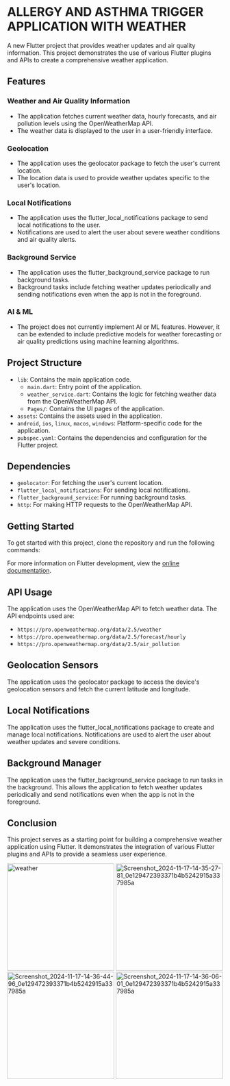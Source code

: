 # ALLERGY AND ASTHMA TRIGGER APPLICATION WITH WEATHER

A new Flutter project that provides weather updates and air quality information. This project demonstrates the use of various Flutter plugins and APIs to create a comprehensive weather application.

## Features

### Weather and Air Quality Information
- The application fetches current weather data, hourly forecasts, and air pollution levels using the OpenWeatherMap API.
- The weather data is displayed to the user in a user-friendly interface.

### Geolocation
- The application uses the geolocator package to fetch the user's current location.
- The location data is used to provide weather updates specific to the user's location.

### Local Notifications
- The application uses the flutter_local_notifications package to send local notifications to the user.
- Notifications are used to alert the user about severe weather conditions and air quality alerts.

### Background Service
- The application uses the flutter_background_service package to run background tasks.
- Background tasks include fetching weather updates periodically and sending notifications even when the app is not in the foreground.

### AI & ML
- The project does not currently implement AI or ML features. However, it can be extended to include predictive models for weather forecasting or air quality predictions using machine learning algorithms.

## Project Structure
- `lib`: Contains the main application code.
  - `main.dart`: Entry point of the application.
  - `weather_service.dart`: Contains the logic for fetching weather data from the OpenWeatherMap API.
  - `Pages/`: Contains the UI pages of the application.
- `assets`: Contains the assets used in the application.
- `android`, `ios`, `linux`, `macos`, `windows`: Platform-specific code for the application.
- `pubspec.yaml`: Contains the dependencies and configuration for the Flutter project.

## Dependencies
- `geolocator`: For fetching the user's current location.
- `flutter_local_notifications`: For sending local notifications.
- `flutter_background_service`: For running background tasks.
- `http`: For making HTTP requests to the OpenWeatherMap API.

## Getting Started
To get started with this project, clone the repository and run the following commands:

For more information on Flutter development, view the [online documentation](https://docs.flutter.dev/).

## API Usage
The application uses the OpenWeatherMap API to fetch weather data. The API endpoints used are:
- `https://pro.openweathermap.org/data/2.5/weather`
- `https://pro.openweathermap.org/data/2.5/forecast/hourly`
- `https://pro.openweathermap.org/data/2.5/air_pollution`

## Geolocation Sensors
The application uses the geolocator package to access the device's geolocation sensors and fetch the current latitude and longitude.

## Local Notifications
The application uses the flutter_local_notifications package to create and manage local notifications. Notifications are used to alert the user about weather updates and severe conditions.

## Background Manager
The application uses the flutter_background_service package to run tasks in the background. This allows the application to fetch weather updates periodically and send notifications even when the app is not in the foreground.

## Conclusion
This project serves as a starting point for building a comprehensive weather application using Flutter. It demonstrates the integration of various Flutter plugins and APIs to provide a seamless user experience.

<img src="https://github.com/user-attachments/assets/c7cb6ee3-3c5e-4b63-8b2e-23126bff1f3b" alt="weather" width="250" height="250">
<img src="https://github.com/user-attachments/assets/9eb31015-acc8-4bc3-a0b0-ae95401c30f4" alt="Screenshot_2024-11-17-14-35-27-81_0e129472393371b4b5242915a337985a" width="250" height="250">
<img src="https://github.com/user-attachments/assets/5f45d911-15c4-4e3a-8b1f-a9b23b57307b" alt="Screenshot_2024-11-17-14-36-44-96_0e129472393371b4b5242915a337985a" width="250" height="250">
<img src="https://github.com/user-attachments/assets/3a12361b-1735-466d-ac94-b8e4edd61457" alt="Screenshot_2024-11-17-14-36-06-01_0e129472393371b4b5242915a337985a" width="250" height="250">
